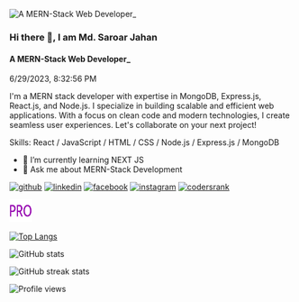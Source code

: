 ![A MERN-Stack Web Developer_](https://i.ibb.co/qpNPmc7/page-1.jpg)

### Hi there 👋, I am Md. Saroar Jahan
#### A MERN-Stack Web Developer_

6/29/2023, 8:32:56 PM

I'm a MERN stack developer with expertise in MongoDB, Express.js, React.js, and Node.js. I specialize in building scalable and efficient web applications. With a focus on clean code and modern technologies, I create seamless user experiences. Let's collaborate on your next project!

Skills: React / JavaScript / HTML / CSS / Node.js / Express.js / MongoDB

- 🌱 I’m currently learning NEXT JS 
- 💬 Ask me about MERN-Stack Development 


[<img src='https://cdn.jsdelivr.net/npm/simple-icons@3.0.1/icons/github.svg' alt='github' height='40'>](https://github.com/saroar-git)  [<img src='https://cdn.jsdelivr.net/npm/simple-icons@3.0.1/icons/linkedin.svg' alt='linkedin' height='40'>](https://www.linkedin.com/in/saroar-in/)  [<img src='https://cdn.jsdelivr.net/npm/simple-icons@3.0.1/icons/facebook.svg' alt='facebook' height='40'>](https://www.facebook.com/saroar.ru)  [<img src='https://cdn.jsdelivr.net/npm/simple-icons@3.0.1/icons/instagram.svg' alt='instagram' height='40'>](https://www.instagram.com/saroar.ig/)  [<img src='https://cdn.jsdelivr.net/npm/simple-icons@3.0.1/icons/codersrank.svg' alt='codersrank' height='40'>](https://remarkable-empanada-d7e637.netlify.app/)  

<a href='https://github.com/pricing'><img src='https://raw.githubusercontent.com/acervenky/animated-github-badges/master/assets/pro.gif' width='40' height='40'></a> 

[![Top Langs](https://github-readme-stats.vercel.app/api/top-langs/?username=saroar-git)](https://github.com/anuraghazra/github-readme-stats)

![GitHub stats](https://github-readme-stats.vercel.app/api?username=saroar-git&show_icons=true)  

![GitHub streak stats](https://streak-stats.demolab.com/?user=saroar-git)  

![Profile views](https://gpvc.arturio.dev/saroar-git)  
